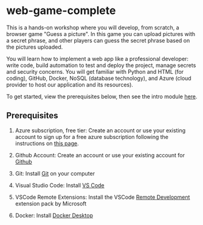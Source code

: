 # web-game-complete

This is a hands-on workshop where you will develop, from scratch, a browser game "Guess a picture". In this game you can upload pictures with a secret phrase, and other players can guess the secret phrase based on the pictures uploaded.

You will learn how to implement a web app like a professional developer: write code, build automation to test and deploy the project, manage secrets and security concerns. You will get familiar with Python and HTML (for coding), GitHub, Docker, NoSQL (database technology), and Azure (cloud provider to host our application and its resources).

To get started, view the prerequisites below, then see the intro module [here](modules/00_intro/).

## Prerequisites

1. Azure subscription, free tier: Create an account or use your existing account to sign up for a free azure subscription following the instructions on [this page](https://azure.microsoft.com/free/).

2. Github Account: Create an account or use your existing account for [Github](https://github.com)

3. Git: Install [Git](https://github.com/git-guides/install-git) on your computer

4. Visual Studio Code: Install [VS Code](https://code.visualstudio.com/)

5. VSCode Remote Extensions: Install the VSCode [Remote Development](https://marketplace.visualstudio.com/items?itemName=ms-vscode-remote.vscode-remote-extensionpack) extension pack by Microsoft

6. Docker: Install [Docker Desktop](https://www.docker.com/)